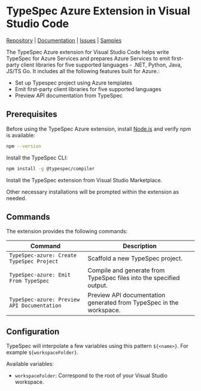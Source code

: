 # TypeSpec Azure Extension in Visual Studio Code

[Repository](https://github.com/chunyu3/typespec-azure) | [Documentation](https://azure.github.io/typespec-azure/docs/intro/) | [Issues](https://github.com/Azure/typespec-azure/issues) | [Samples](https://github.com/Azure/typespec-azure/tree/main/packages/samples/specs)

The TypeSpec Azure extension for Visual Studio Code helps write TypeSpec for Azure Services and prepares Azure Services to emit first-party client libraries for five supported languages - .NET, Python, Java, JS/TS Go. It includes all the following features built for Azure.:

- Set up Typespec project using Azure templates
- Emit first-party client libraries for five supported languages
- Preview API documentation from TypeSpec

## Prerequisites

Before using the TypeSpec Azure extension, install [Node.js](https://nodejs.org/en/download/) and verify npm is available:

```sh
npm --version
```

Install the TypeSpec CLI:

```sh
npm install -g @typespec/compiler
```

Install the TypeSpec extension from Visual Studio Marketplace.

Other necessary installations will be prompted within the extension as needed.

## Commands

The extension provides the following commands:

| **Command**                                 | **Description**                                                     |
| ------------------------------------------- | ------------------------------------------------------------------- |
| `TypeSpec-azure: Create TypeSpec Project`   | Scaffold a new TypeSpec project.                                    |
| `TypeSpec-azure: Emit From TypeSpec`        | Compile and generate from TypeSpec files into the specified output. |
| `TypeSpec-azure: Preview API Documentation` | Preview API documentation generated from TypeSpec in the workspace. |

## Configuration

TypeSpec will interpolate a few variables using this pattern `${<name>}`. For example `${workspaceFolder}`.

Available variables:

- `workspaceFolder`: Correspond to the root of your Visual Studio workspace.
